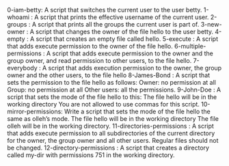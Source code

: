 0-iam-betty: A script that switches the current user to the user betty.
1-whoami : A script that prints the effective username of the current user.
2-groups : A script that prints all the groups the current user is part of.
3-new-owner : A script that changes the owner of the file hello to the user betty.
4-empty : A script that creates an empty file called hello.
5-execute : A script that adds execute permission to the owner of the file hello.
6-multiple-permissions : A script that adds execute permission to the owner and the group owner, and read permission to other users, to the file hello.
7-everybody : A script that adds execution permission to the owner, the group owner and the other users, to the file hello
8-James-Bond : A script that sets the permission to the file hello as follows:
Owner: no permission at all
Group: no permission at all
Other users: all the permissions.
9-John-Doe : A script that sets the mode of the file hello to this:
The file hello will be in the working directory
You are not allowed to use commas for this script.
10-mirror-permissions: Write a script that sets the mode of the file hello the same as olleh’s mode.
The file hello will be in the working directory
The file olleh will be in the working directory.
11-directories-permissions : A script that adds execute permission to all subdirectories of the current directory for the owner, the group owner and all other users. Regular files should not be changed.
12-directory-permissions : A script that creates a directory called my-dir with permissions 751 in the working directory.
